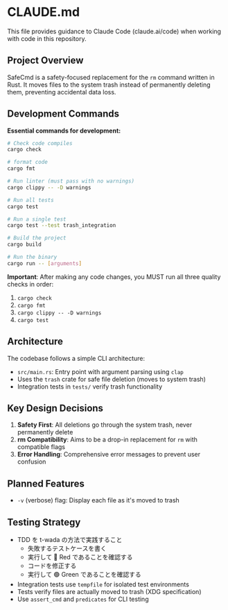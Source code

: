 # CLAUDE.md

This file provides guidance to Claude Code (claude.ai/code) when working with code in this repository.

## Project Overview

SafeCmd is a safety-focused replacement for the `rm` command written in Rust. It moves files to the system trash instead of permanently deleting them, preventing accidental data loss.

## Development Commands

**Essential commands for development:**

```bash
# Check code compiles
cargo check

# format code
cargo fmt

# Run linter (must pass with no warnings)
cargo clippy -- -D warnings

# Run all tests
cargo test

# Run a single test
cargo test --test trash_integration

# Build the project
cargo build

# Run the binary
cargo run -- [arguments]
```

**Important**: After making any code changes, you MUST run all three quality checks in order:

1. `cargo check`
2. `cargo fmt`
3. `cargo clippy -- -D warnings`
4. `cargo test`

## Architecture

The codebase follows a simple CLI architecture:

- `src/main.rs`: Entry point with argument parsing using `clap`
- Uses the `trash` crate for safe file deletion (moves to system trash)
- Integration tests in `tests/` verify trash functionality

## Key Design Decisions

1. **Safety First**: All deletions go through the system trash, never permanently delete
2. **rm Compatibility**: Aims to be a drop-in replacement for `rm` with compatible flags
3. **Error Handling**: Comprehensive error messages to prevent user confusion

## Planned Features

- `-v` (verbose) flag: Display each file as it's moved to trash

## Testing Strategy

- TDD を t-wada の方法で実践すること
  - 失敗するテストケースを書く
  - 実行して 🔴 Red であることを確認する
  - コードを修正する
  - 実行して 🟢 Green であることを確認する
- Integration tests use `tempfile` for isolated test environments
- Tests verify files are actually moved to trash (XDG specification)
- Use `assert_cmd` and `predicates` for CLI testing
